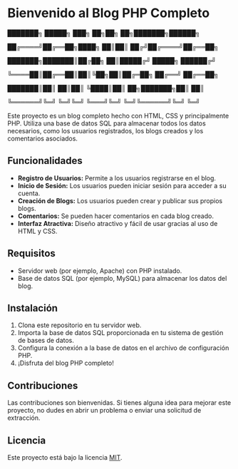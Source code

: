 # Bienvenido al Blog PHP Completo

███████╗ █████╗ ███╗   ██╗██╗  ██╗███████╗██████╗ 

██╔════╝██╔══██╗████╗  ██║██║ ██╔╝██╔════╝██╔══██╗

███████╗███████║██╔██╗ ██║█████╔╝ █████╗  ██████╔╝

╚════██║██╔══██║██║╚██╗██║██╔═██╗ ██╔══╝  ██╔══██╗

███████║██║  ██║██║ ╚████║██║  ██╗███████╗██║  ██║

╚══════╝╚═╝  ╚═╝╚═╝  ╚═══╝╚═╝  ╚═╝╚══════╝╚═╝  ╚═╝

Este proyecto es un blog completo hecho con HTML, CSS y principalmente PHP. Utiliza una base de datos SQL para almacenar todos los datos necesarios, como los usuarios registrados, los blogs creados y los comentarios asociados.

## Funcionalidades

- **Registro de Usuarios:** Permite a los usuarios registrarse en el blog.
- **Inicio de Sesión:** Los usuarios pueden iniciar sesión para acceder a su cuenta.
- **Creación de Blogs:** Los usuarios pueden crear y publicar sus propios blogs.
- **Comentarios:** Se pueden hacer comentarios en cada blog creado.
- **Interfaz Atractiva:** Diseño atractivo y fácil de usar gracias al uso de HTML y CSS.

## Requisitos

- Servidor web (por ejemplo, Apache) con PHP instalado.
- Base de datos SQL (por ejemplo, MySQL) para almacenar los datos del blog.

## Instalación

1. Clona este repositorio en tu servidor web.
2. Importa la base de datos SQL proporcionada en tu sistema de gestión de bases de datos.
3. Configura la conexión a la base de datos en el archivo de configuración PHP.
4. ¡Disfruta del blog PHP completo!

## Contribuciones

Las contribuciones son bienvenidas. Si tienes alguna idea para mejorar este proyecto, no dudes en abrir un problema o enviar una solicitud de extracción.

## Licencia

Este proyecto está bajo la licencia [MIT](https://opensource.org/licenses/MIT).
